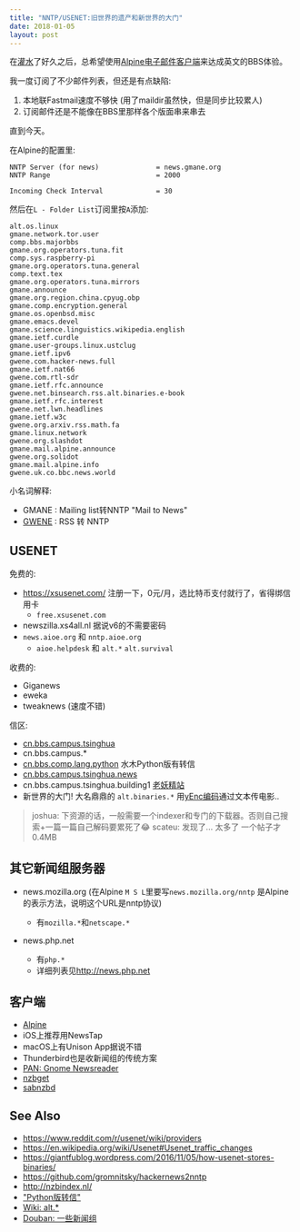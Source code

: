 ```yaml
---
title: "NNTP/USENET:旧世界的遗产和新世界的大门"
date: 2018-01-05
layout: post
---
```


在[灌水](http://scateu.me/2014/05/19/bbs-on-normal-terminal.html)了好久之后，总希望使用[Alpine电子邮件客户端](http://scateu.me/2015/08/23/alpine.html)来达成英文的BBS体验。

我一度订阅了不少邮件列表，但还是有点缺陷:

1) 本地联Fastmail速度不够快 (用了maildir虽然快，但是同步比较累人)
2) 订阅邮件还是不能像在BBS里那样各个版面串来串去

直到今天。

在Alpine的配置里:

```
NNTP Server (for news)              = news.gmane.org
NNTP Range                          = 2000

Incoming Check Interval             = 30   
```

然后在`L - Folder List`订阅里按`A`添加:

```
alt.os.linux                                                    gmane.network.tor.user
comp.bbs.majorbbs                                               gmane.org.operators.tuna.fit
comp.sys.raspberry-pi                                           gmane.org.operators.tuna.general
comp.text.tex                                                   gmane.org.operators.tuna.mirrors
gmane.announce                                                  gmane.org.region.china.cpyug.obp
gmane.comp.encryption.general                                   gmane.os.openbsd.misc
gmane.emacs.devel                                               gmane.science.linguistics.wikipedia.english
gmane.ietf.curdle                                               gmane.user-groups.linux.ustclug
gmane.ietf.ipv6                                                 gwene.com.hacker-news.full
gmane.ietf.nat66                                                gwene.com.rtl-sdr
gmane.ietf.rfc.announce                                         gwene.net.binsearch.rss.alt.binaries.e-book
gmane.ietf.rfc.interest                                         gwene.net.lwn.headlines
gmane.ietf.w3c                                                  gwene.org.arxiv.rss.math.fa
gmane.linux.network                                             gwene.org.slashdot
gmane.mail.alpine.announce                                      gwene.org.solidot
gmane.mail.alpine.info                                          gwene.uk.co.bbc.news.world
```

小名词解释:

 - GMANE : Mailing list转NNTP "Mail to News"
 - [GWENE](http://gwene.org/stats.php) : RSS 转 NNTP

## USENET

免费的:

 - https://xsusenet.com/ 注册一下，0元/月，选比特币支付就行了，省得绑信用卡
   - `free.xsusenet.com`
 - newszilla.xs4all.nl  据说v6的不需要密码
 - `news.aioe.org` 和 `nntp.aioe.org`
   - `aioe.helpdesk` 和 `alt.*` `alt.survival`

收费的:

 - Giganews
 - eweka
 - tweaknews (速度不错)

信区:

 - [cn.bbs.campus.tsinghua](https://groups.google.com/forum/#!topic/cn.bbs.campus.tsinghua/RMT9D4N_mmU)
 - cn.bbs.campus.*
 - [cn.bbs.comp.lang.python](https://groups.google.com/forum/#!forum/cn.bbs.comp.lang.python) 水木Python版有转信
 - [cn.bbs.campus.tsinghua.news](https://groups.google.com/forum/#!topic/cn.bbs.campus.tsinghua.news/afF0GCc9XHU)
 - cn.bbs.campus.tsinghua.building1 [老妖精站](https://groups.google.com/forum/#!topic/cn.bbs.campus.tsinghua.building1/dkHyZGSaCqI)
 - 新世界的大门! 大名鼎鼎的 `alt.binaries.*` 用[yEnc编码](https://en.wikipedia.org/wiki/YEnc)通过文本传电影..

> joshua: 下资源的话，一般需要一个indexer和专门的下载器。否则自己搜索+一篇一篇自己解码要累死了😂
> scateu: 发现了... 太多了  一个帖子才0.4MB

## 其它新闻组服务器

 - news.mozilla.org (在Alpine `M S L`里要写`news.mozilla.org/nntp` 是Alpine的表示方法，说明这个URL是nntp协议)
   - 有`mozilla.*`和`netscape.*`

 - news.php.net 
   - 有`php.*`
   - 详细列表见<http://news.php.net>

## 客户端

 - [Alpine](http://scateu.me/2015/08/23/alpine.html)
 - iOS上推荐用NewsTap
 - macOS上有Unison App据说不错
 - Thunderbird也是收新闻组的传统方案
 - [PAN: Gnome Newsreader](http://pan.rebelbase.com/features/)
 - [nzbget](https://nzbget.net/)
 - [sabnzbd](https://sabnzbd.org/)

## See Also

 - <https://www.reddit.com/r/usenet/wiki/providers>
 - <https://en.wikipedia.org/wiki/Usenet#Usenet_traffic_changes>
 - <https://giantfublog.wordpress.com/2016/11/05/how-usenet-stores-binaries/>
 - <https://github.com/gromnitsky/hackernews2nntp>
 - <http://nzbindex.nl/>
 - ["Python版转信"](http://www.newsmth.net/nForum/article/Python/9396?s=9396)
 - [Wiki: alt.\*](https://en.wikipedia.org/wiki/Alt.*_hierarchy)
 - [Douban: 一些新闻组](https://www.douban.com/note/159917093/)
